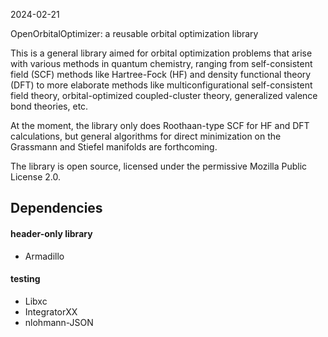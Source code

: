 2024-02-21

OpenOrbitalOptimizer: a reusable orbital optimization library

This is a general library aimed for orbital optimization problems that
arise with various methods in quantum chemistry, ranging from
self-consistent field (SCF) methods like Hartree-Fock (HF) and density
functional theory (DFT) to more elaborate methods like
multiconfigurational self-consistent field theory, orbital-optimized
coupled-cluster theory, generalized valence bond theories, etc.

At the moment, the library only does Roothaan-type SCF for HF and DFT
calculations, but general algorithms for direct minimization on the
Grassmann and Stiefel manifolds are forthcoming.

The library is open source, licensed under the permissive Mozilla
Public License 2.0.

## Dependencies

#### header-only library

* Armadillo

#### testing

* Libxc
* IntegratorXX
* nlohmann-JSON
